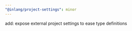 ```yaml
---
"@inlang/project-settings": minor
---
```


add: expose external project settings to ease type definitions
